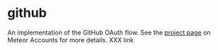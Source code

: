 # github

An implementation of the GitHub OAuth flow. See the [project page](https://www.meteor.com/accounts) on Meteor Accounts for more details. XXX link